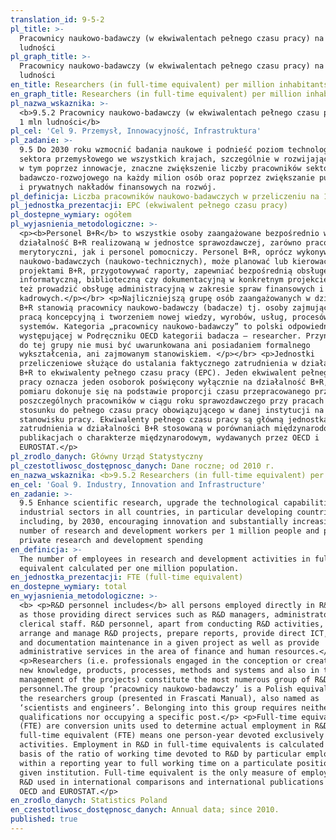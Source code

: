 ```yaml
---
translation_id: 9-5-2
pl_title: >-
  Pracownicy naukowo-badawczy (w ekwiwalentach pełnego czasu pracy) na 1 mln
  ludności
pl_graph_title: >-
  Pracownicy naukowo-badawczy (w ekwiwalentach pełnego czasu pracy) na 1 mln
  ludności
en_title: Researchers (in full-time equivalent) per million inhabitants
en_graph_title: Researchers (in full-time equivalent) per million inhabitants
pl_nazwa_wskaznika: >-
  <b>9.5.2 Pracownicy naukowo-badawczy (w ekwiwalentach pełnego czasu pracy) na
  1 mln ludności</b>
pl_cel: 'Cel 9. Przemysł, Innowacyjność, Infrastruktura'
pl_zadanie: >-
  9.5 Do 2030 roku wzmocnić badania naukowe i podnieść poziom technologiczny
  sektora przemysłowego we wszystkich krajach, szczególnie w rozwijających się,
  w tym poprzez innowacje, znaczne zwiększenie liczby pracowników sektora
  badawczo-rozwojowego na każdy milion osób oraz poprzez zwiększanie publicznych
  i prywatnych nakładów finansowych na rozwój.
pl_definicja: Liczba pracowników naukowo-badawczych w przeliczeniu na 1 mln ludności.
pl_jednostka_prezentacji: EPC (ekwiwalent pełnego czasu pracy)
pl_dostepne_wymiary: ogółem
pl_wyjasnienia_metodologiczne: >-
  <p><b>Personel B+R</b> to wszystkie osoby zaangażowane bezpośrednio w
  działalność B+R realizowaną w jednostce sprawozdawczej, zarówno pracownicy
  merytoryczni, jak i personel pomocniczy. Personel B+R, oprócz wykonywania prac
  naukowo-badawczych (naukowo-technicznych), może planować lub kierować
  projektami B+R, przygotowywać raporty, zapewniać bezpośrednią obsługę
  informatyczną, biblioteczną czy dokumentacyjną w konkretnym projekcie, bądź
  też prowadzić obsługę administracyjną w zakresie spraw finansowych i
  kadrowych.</p></br> <p>Najliczniejszą grupę osób zaangażowanych w działalność
  B+R stanowią pracownicy naukowo-badawczy (badacze) tj. osoby zajmujące się
  pracą koncepcyjną i tworzeniem nowej wiedzy, wyrobów, usług, procesów, metod i
  systemów. Kategoria „pracownicy naukowo-badawczy” to polski odpowiednik
  występującej w Podręczniku OECD kategorii badacza – researcher. Przynależność
  do tej grupy nie musi być uwarunkowana ani posiadaniem formalnego
  wykształcenia, ani zajmowanym stanowiskiem. </p></br> <p>Jednostki
  przeliczeniowe służące do ustalania faktycznego zatrudnienia w działalności
  B+R to ekwiwalenty pełnego czasu pracy (EPC). Jeden ekwiwalent pełnego czasu
  pracy oznacza jeden osoborok poświęcony wyłącznie na działalność B+R, a
  pomiaru dokonuje się na podstawie proporcji czasu przepracowanego przez
  poszczególnych pracowników w ciągu roku sprawozdawczego przy pracach B+R w
  stosunku do pełnego czasu pracy obowiązującego w danej instytucji na danym
  stanowisku pracy. Ekwiwalenty pełnego czasu pracy są główną jednostką miary
  zatrudnienia w działalności B+R stosowaną w porównaniach międzynarodowych i w
  publikacjach o charakterze międzynarodowym, wydawanych przez OECD i
  EUROSTAT.</p>
pl_zrodlo_danych: Główny Urząd Statystyczny
pl_czestotliwosc_dostępnosc_danych: Dane roczne; od 2010 r.
en_nazwa_wskaznika: <b>9.5.2 Researchers (in full-time equivalent) per million inhabitants</b>
en_cel: 'Goal 9. Industry, Innovation and Infrastructure'
en_zadanie: >-
  9.5 Enhance scientific research, upgrade the technological capabilities of
  industrial sectors in all countries, in particular developing countries,
  including, by 2030, encouraging innovation and substantially increasing the
  number of research and development workers per 1 million people and public and
  private research and development spending
en_definicja: >-
  The number of employees in research and development activities in full-time
  equivalent calculated per one million population.
en_jednostka_prezentacji: FTE (full-time equivalent)
en_dostepne_wymiary: total
en_wyjasnienia_metodologiczne: >-
  <b> <p>R&D personnel includes</b> all persons employed directly in R&D as well
  as those providing direct services such as R&D managers, administrators and
  clerical staff. R&D personnel, apart from conducting R&D activities, may also
  arrange and manage R&D projects, prepare reports, provide direct ICT, library
  and documentation maintenance in a given project as well as provide
  administrative services in the area of finance and human resources.</p>
  <p>Researchers (i.e. professionals engaged in the conception or creation of
  new knowledge, products, processes, methods and systems and also in the
  management of the projects) constitute the most numerous group of R&D
  personnel.The group ‘pracownicy naukowo-badawczy’ is a Polish equivalent of
  the researchers group (presented in Frascati Manual), also named as
  ‘scientists and engineers’. Belonging into this group requires neither formal
  qualifications nor occupying a specific post.</p> <p>Full-time equivalents
  (FTE) are conversion units used to determine actual employment in R&D . One
  full-time equivalent (FTE) means one person-year devoted exclusively to R&D
  activities. Employment in R&D in full-time equivalents is calculated on the
  basis of the ratio of working time devoted to R&D by particular employees
  within a reporting year to full working time on a particulate position in a
  given institution. Full-time equivalent is the only measure of employment in
  R&D used in international comparisons and international publications issued by
  OECD and EUROSTAT.</p>
en_zrodlo_danych: Statistics Poland
en_czestotliwosc_dostępnosc_danych: Annual data; since 2010.
published: true
---
```

